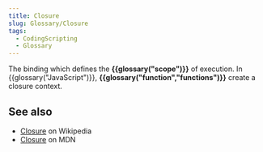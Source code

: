 ```yaml
---
title: Closure
slug: Glossary/Closure
tags:
  - CodingScripting
  - Glossary
---
```


The binding which defines the **{{glossary("scope")}}** of execution. In {{glossary("JavaScript")}}, **{{glossary("function","functions")}}** create a closure context.

## See also

- [Closure](https://en.wikipedia.org/wiki/Closure_%28computer_programming%29) on Wikipedia
- [Closure](/en-US/docs/Web/JavaScript/Closures) on MDN

